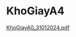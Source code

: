 # KhoGiayA4
[KhoGiayA0_31012024.pdf](https://github.com/Vokhanh12/KhoGiayA4/files/14150525/KhoGiayA0_31012024.pdf)
